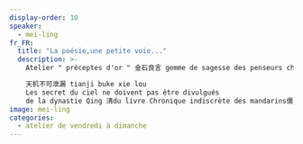 ```yaml
---
display-order: 10
speaker:
  - mei-ling
fr_FR:
  title: "La poésie,une petite voie..."
  description: >-
    Atelier " préceptes d'or " 金石良言 gemme de sagesse des penseurs chinois ou sagesse et pratique des proverbes chinois.

    天机不可泄漏 tianji buke xie lou
    Les secret du ciel ne doivent pas être divulgués
    de la dynastie Qing 清du livre Chronique indiscrète des mandarins儒林外史d'un roman de WU jingzi (1701-1754 )
image: mei-ling
categories:
  - atelier de vendredi à dimanche
---
```

